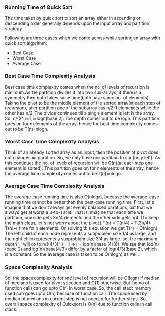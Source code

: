 ### Running Time of Quick Sort

The time taken by quick sort to sort an array either in ascending or descending order generally depends upon the input array and partition strategy.

Following are three cases which we come across while sorting an array with quick sort algorithm:

  - Best Case
  - Worst Case
  - Average Case

### Best Case Time Complexity Analysis

Best case time complexity comes when the no. of levels of recursion is minimum.As the partition divides it into two sub-arrays, if there is a symmetry then both takes same time(both have same no. of elements). Taking the pivot to be the middle element of the sorted array(at each step of recursion), after partition one of the subarray has n/2-1 elemenets while the other has n/2. The divide continues till a single element is left in the array. So, n/(2^i)=1, i=logn(base 2). The depth comes out to be logn. This partition goes on for n elements of the array, hence the best time complexity comes out to be T(n)=nlogn.
### Worst Case Time Complexity Analysis

Think of an already sorted array as an input, then the position of pivot does not changes on partition. So, we only have one partition to sort(only left). As this continues the no. of levels of recursion will be O(n)(at each step one element is sorted). This partition goes on for n elements of the array, hence the average time complexity comes out to be T(n)=nlogn.
### Average Case Time Complexity Analysis

The average-case running time is also O(nlogn), because the average-case running time cannot be better than the best-case running time. First, let's imagine that we don't always get evenly balanced partitions, but that we always get at worst a 3-to-1 split. That is, imagine that each time we partition, one side gets 3n/4 elements and the other side gets n/4. (To keep the math clean, let's not worry about the pivot.) T(n) = T(n/4) + T(3n/4) T(n)-> time for n elements. On solving this equation we get T(n) = O(nlogn) The left child of each node represents a subproblem size 1/4 as large, and the right child represents a subproblem size 3/4 as large. so, the maximum depth 'i' will go to n/((4/3)^i) = 1 => i = log(n)(base (4/3)). We see that log(n)(base 2) and log(n)(base(4/3)) differ by a factor of log(4/3)(base 2), which is a constant. So the average case is taken to be O(nlogn) as well.
### Space Complexity Analysis

So, the space complexity for one level of recursion will be O(logn) if median of medians is used for pivot selection and O(1) otherwise. But the no of function calls can go upto O(n) in worst case. So, the call stack memory used can goes upto O(n) because of function call. The space used by median of medians in current step is not needed for further steps. So, overall space complexity of Quicksort is O(n) due to function calls in call stack.

